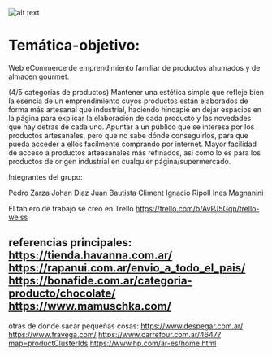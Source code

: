 ![alt text](https://github.com/johandiazweiss/grupo_6_weiss/blob/main/public/img%20productos_weiss/logo-weiss.png)


# Temática-objetivo:
Web eCommerce de emprendimiento familiar de productos ahumados y de almacen gourmet. 


(4/5 categorías de productos)
Mantener una estética simple que refleje bien la esencia de un emprendimiento cuyos productos están elaborados de forma más artesanal que industrial, haciendo hincapié en dejar espacios en la página para explicar la elaboración de cada producto y las novedades que hay detras de cada uno. 
Apuntar a un público que se interesa por los productos artesanales, pero que no sabe dónde conseguirlos, para que pueda acceder a ellos facilmente comprando por internet. 
Mayor facilidad de acceso a productos arteasanales más refinados, así como lo es para los productos de origen industrial en cualquier página/supermercado. 

Integrantes del grupo: 

Pedro Zarza
Johan Diaz
Juan Bautista Climent
Ignacio Ripoll
Ines Magnanini

El tablero de trabajo se creo en Trello
https://trello.com/b/AvPJ5Gqn/trello-weiss


referencias principales:
https://tienda.havanna.com.ar/
https://rapanui.com.ar/envio_a_todo_el_pais/
https://bonafide.com.ar/categoria-producto/chocolate/
https://www.mamuschka.com/
--------------------------------------------------------------
otras de donde sacar pequeñas cosas:
https://www.despegar.com.ar/
https://www.fravega.com/
https://www.carrefour.com.ar/4647?map=productClusterIds
https://www.hp.com/ar-es/home.html
